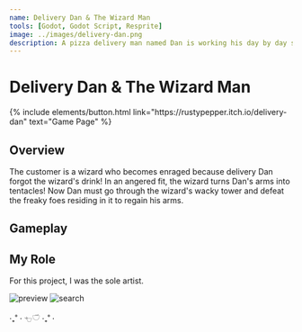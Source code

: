 ```yaml
---
name: Delivery Dan & The Wizard Man
tools: [Godot, Godot Script, Resprite]
image: ../images/delivery-dan.png
description: A pizza delivery man named Dan is working his day by day shift, until he gets an unusual customer. 2D Pixel Platformer.
---
```


# Delivery Dan & The Wizard Man

<p class="text-center">
{% include elements/button.html link="https://rustypepper.itch.io/delivery-dan" text="Game Page" %}
</p>

## Overview

The customer is a wizard who becomes enraged because delivery Dan forgot the wizard's drink! In an angered fit, the wizard turns Dan's arms into tentacles! Now Dan must go through the wizard's wacky tower and defeat the freaky foes residing in it to regain his arms.

## Gameplay



## My Role


For this project, I was the sole artist. 

![preview](https://www.sketchappsources.com/resources/source-image/we-were-soldiers-landing-page-dbruggisser.jpg)
![search](https://www.sketchappsources.com/resources/source-image/microsoft-windows-10-virtual-keyboard-diogo-sousa.png)

‧₊˚ ⋅  𓐐𓎩 ‧₊˚ ⋅
